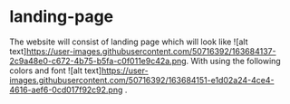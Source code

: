 # landing-page

The website will consist of landing page which will look like ![alt text]https://user-images.githubusercontent.com/50716392/163684137-2c9a48e0-c672-4b75-b5fa-c0f011e9c42a.png. With using the following colors and font ![alt text]https://user-images.githubusercontent.com/50716392/163684151-e1d02a24-4ce4-4616-aef6-0cd017f92c92.png .